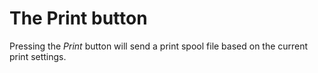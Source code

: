 # The Print button

Pressing the _Print_ button will send a print spool file based on the
current print settings.
